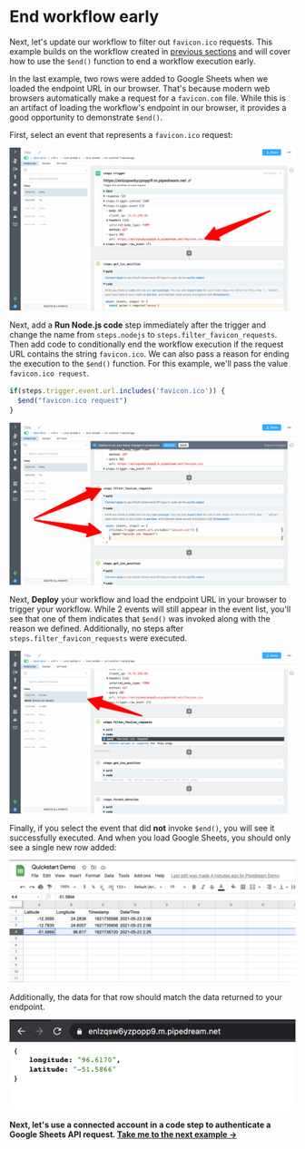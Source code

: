 # End workflow early

Next, let's update our workflow to filter out `favicon.ico` requests. This example builds on the workflow created in [previous sections](/quickstart/hello-world/) and will cover how to use the `$end()` function to end a workflow execution early.

In the last example, two rows were added to Google Sheets when we loaded the endpoint URL in our browser. That's because modern web browsers automatically make a request for a `favicon.com` file. While this is an artifact of loading the workflow's endpoint in our browser, it provides a good opportunity to demonstrate `$end()`.

First, select an event that represents a `favicon.ico` request:

![image-20210522191836155](../images/image-20210522191836155.png)

Next, add a **Run Node.js code** step immediately after the trigger and change the name from `steps.nodejs` to `steps.filter_favicon_requests`. Then add code to conditionally end the workflow execution if the request URL contains the string `favicon.ico`. We can also pass a reason for ending the execution to the `$end()` function. For this example, we'll pass the value `favicon.ico request`.

```javascript
if(steps.trigger.event.url.includes('favicon.ico')) {
  $end("favicon.ico request")
}
```

![image-20210522192422418](../images/image-20210522192422418.png)

Next, **Deploy** your workflow and load the endpoint URL in your browser to trigger your workflow. While 2 events will still appear in the event list, you'll see that one of them indicates that `$end()` was invoked along with the reason we defined. Additionally, no steps after `steps.filter_favicon_requests` were executed.

![image-20210522192712379](../images/image-20210522192712379.png)

Finally, if you select the event that did **not** invoke `$end()`, you will see it successfully executed. And when you load Google Sheets, you should only see a single new row added:

![image-20210522192945948](../images/image-20210522192945948.png)

Additionally, the data for that row should match the data returned to your endpoint.

![image-20210522192856091](../images/image-20210522192856091.png)

**Next, let's use a connected account in a code step to authenticate a Google Sheets API request. [Take me to the next example &rarr;](../use-managed-auth-in-code/)**

